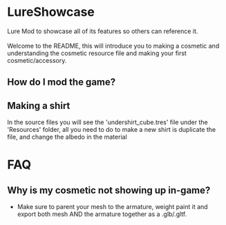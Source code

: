 # LureShowcase
Lure Mod to showcase all of its features so others can reference it. <br/><br>
Welcome to the README, this will introduce you to making a cosmetic and understanding the cosmetic resource file and making your first cosmetic/accessory. 
## How do I mod the game?

## Making a shirt
In the source files you will see the 'undershirt_cube.tres' file under the 'Resources' folder, all you need to do to make a new shirt is duplicate the file, and change the albedo in the material

# FAQ

## Why is my cosmetic not showing up in-game?

- Make sure to parent your mesh to the armature, weight paint it and export both mesh AND the armature together as a .glb/.gltf.
  
